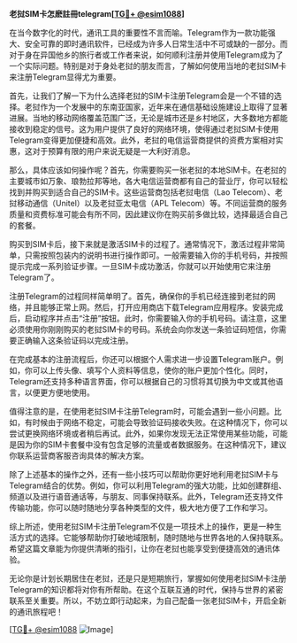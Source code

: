 **老挝SIM卡怎麽註冊telegram[[TG💪+ @esim1088](https://t.me/s/esim1088)]**

在当今数字化的时代，通讯工具的重要性不言而喻。Telegram作为一款功能强大、安全可靠的即时通讯软件，已经成为许多人日常生活中不可或缺的一部分。而对于身在异国他乡的旅行者或工作者来说，如何顺利注册并使用Telegram成为了一个实际问题。特别是对于身处老挝的朋友而言，了解如何使用当地的老挝SIM卡来注册Telegram显得尤为重要。

首先，让我们了解一下为什么选择老挝的SIM卡注册Telegram会是一个不错的选择。老挝作为一个发展中的东南亚国家，近年来在通信基础设施建设上取得了显著进展。当地的移动网络覆盖范围广泛，无论是城市还是乡村地区，大多数地方都能接收到稳定的信号。这为用户提供了良好的网络环境，使得通过老挝SIM卡使用Telegram变得更加便捷和高效。此外，老挝的电信运营商提供的资费方案相对实惠，这对于预算有限的用户来说无疑是一大利好消息。

那么，具体应该如何操作呢？首先，你需要购买一张老挝的本地SIM卡。在老挝的主要城市如万象、琅勃拉邦等地，各大电信运营商都有自己的营业厅，你可以轻松找到并购买到适合自己的SIM卡。这些运营商包括老挝电信（Lao Telecom）、老挝移动通信（Unitel）以及老挝亚太电信（APL Telecom）等。不同运营商的服务质量和资费标准可能会有所不同，因此建议你在购买前多做比较，选择最适合自己的套餐。

购买到SIM卡后，接下来就是激活SIM卡的过程了。通常情况下，激活过程非常简单，只需按照包装内的说明书进行操作即可。一般需要输入你的手机号码，并按照提示完成一系列验证步骤。一旦SIM卡成功激活，你就可以开始使用它来注册Telegram了。

注册Telegram的过程同样简单明了。首先，确保你的手机已经连接到老挝的网络，并且能够正常上网。然后，打开应用商店下载Telegram应用程序。安装完成后，启动程序并点击“注册”按钮。此时，你需要输入你的手机号码。请注意，这里必须使用你刚刚购买的老挝SIM卡的号码。系统会向你发送一条验证码短信，你需要正确输入这条验证码以完成注册。

在完成基本的注册流程后，你还可以根据个人需求进一步设置Telegram账户。例如，你可以上传头像、填写个人资料等信息，使你的账户更加个性化。同时，Telegram还支持多种语言界面，你可以根据自己的习惯将其切换为中文或其他语言，以便更方便地使用。

值得注意的是，在使用老挝SIM卡注册Telegram时，可能会遇到一些小问题。比如，有时候由于网络不稳定，可能会导致验证码接收失败。在这种情况下，你可以尝试更换网络环境或者稍后再试。此外，如果你发现无法正常使用某些功能，可能是因为你的SIM卡套餐中没有包含足够的流量或者数据服务。在这种情况下，建议你联系运营商客服咨询具体的解决方案。

除了上述基本的操作之外，还有一些小技巧可以帮助你更好地利用老挝SIM卡与Telegram结合的优势。例如，你可以利用Telegram的强大功能，比如创建群组、频道以及进行语音通话等，与朋友、同事保持联系。此外，Telegram还支持文件传输功能，你可以随时随地分享各种类型的文件，极大地方便了工作和学习。

综上所述，使用老挝SIM卡注册Telegram不仅是一项技术上的操作，更是一种生活方式的选择。它能够帮助你打破地域限制，随时随地与世界各地的人保持联系。希望这篇文章能为你提供清晰的指引，让你在老挝也能享受到便捷高效的通讯体验。

无论你是计划长期居住在老挝，还是只是短期旅行，掌握如何使用老挝SIM卡注册Telegram的知识都将对你有所帮助。在这个互联互通的时代，保持与世界的紧密联系至关重要。所以，不妨立即行动起来，为自己配备一张老挝SIM卡，开启全新的通讯旅程吧！

[[TG💪+ @esim1088](https://t.me/s/esim1088) ![Image](https://i.postimg.cc/4NQfJmqS/Snipaste-2025-05-13-00-14-12.png)]